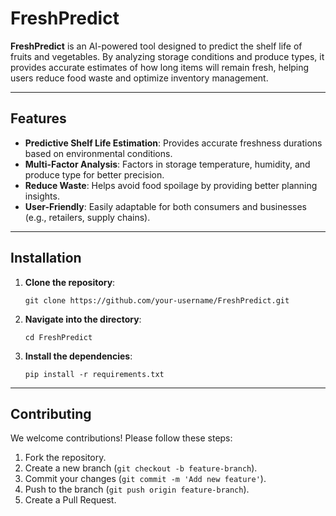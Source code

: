 
# FreshPredict

**FreshPredict** is an AI-powered tool designed to predict the shelf life of fruits and vegetables. By analyzing storage conditions and produce types, it provides accurate estimates of how long items will remain fresh, helping users reduce food waste and optimize inventory management.

----------

## Features

-   **Predictive Shelf Life Estimation**: Provides accurate freshness durations based on environmental conditions.
-   **Multi-Factor Analysis**: Factors in storage temperature, humidity, and produce type for better precision.
-   **Reduce Waste**: Helps avoid food spoilage by providing better planning insights.
-   **User-Friendly**: Easily adaptable for both consumers and businesses (e.g., retailers, supply chains).

----------

## Installation

1.  **Clone the repository**:

    
    `git clone https://github.com/your-username/FreshPredict.git` 
    
2.  **Navigate into the directory**:

    `cd FreshPredict` 
    
3.  **Install the dependencies**:

    
    `pip install -r requirements.txt` 
    


----------

## Contributing

We welcome contributions! Please follow these steps:

1.  Fork the repository.
2.  Create a new branch (`git checkout -b feature-branch`).
3.  Commit your changes (`git commit -m 'Add new feature'`).
4.  Push to the branch (`git push origin feature-branch`).
5.  Create a Pull Request.
